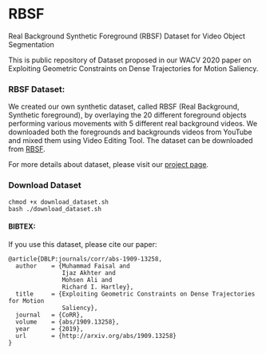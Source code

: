 # RBSF
Real Background Synthetic Foreground (RBSF) Dataset for Video Object Segmentation

This is public repository of Dataset proposed in our WACV 2020 paper on Exploiting Geometric Constraints on Dense Trajectories for Motion Saliency.

### RBSF Dataset:
We created our own synthetic dataset, called RBSF (Real Background, Synthetic foreground), by overlaying the 20 different foreground objects performing various movements with 5 different real background videos. We downloaded both the foregrounds and backgrounds videos from YouTube and mixed them using Video Editing Tool. The dataset can be downloaded from [RBSF](https://github.com/mfaisal59/RBSF).

For more details about dataset, please visit our [project page](http://im.itu.edu.pk/video-object-segmentation/ ).

### Download Dataset

```
chmod +x download_dataset.sh
bash ./download_dataset.sh
```

#### BIBTEX:
If you use this dataset, please cite our paper:

```
@article{DBLP:journals/corr/abs-1909-13258,
  author    = {Muhammad Faisal and
               Ijaz Akhter and
               Mohsen Ali and
               Richard I. Hartley},
  title     = {Exploiting Geometric Constraints on Dense Trajectories for Motion
               Saliency},
  journal   = {CoRR},
  volume    = {abs/1909.13258},
  year      = {2019},
  url       = {http://arxiv.org/abs/1909.13258}
}
```